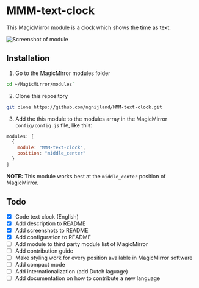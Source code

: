 # MMM-text-clock

This MagicMirror module is a clock which shows the time as text.

![Screenshot of module](https://github.com/ngnijland/MMM-text-clock/raw/master/screenshots/MMM-text-clock-screenshot.png)

## Installation

1. Go to the MagicMirror modules folder

```bash
cd ~/MagicMirror/modules`
```

2. Clone this repository

```bash
git clone https://github.com/ngnijland/MMM-text-clock.git
```

3. Add the this module to the modules array in the MagicMirror `config/config.js` file, like this:

```javascript
modules: [
  {
    module: "MMM-text-clock",
    position: "middle_center"
  }
]
```

**NOTE:** This module works best at the `middle_center` position of MagicMirror.

## Todo
- [x] Code text clock (English)
- [x] Add description to README
- [x] Add screenshots to README
- [x] Add configuration to README
- [ ] Add module to third party module list of MagicMirror
- [ ] Add contribution guide
- [ ] Make styling work for every position available in MagicMirror software
- [ ] Add compact mode
- [ ] Add internationalization (add Dutch laguage)
- [ ] Add documentation on how to contribute a new language
